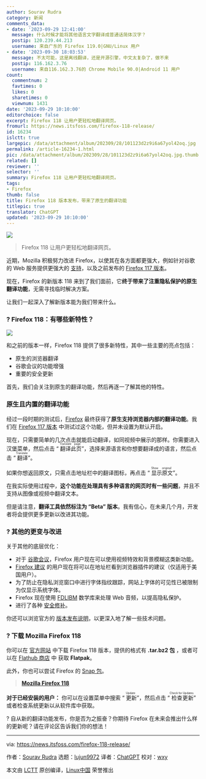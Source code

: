 ```yaml
---
author: Sourav Rudra
category: 新闻
comments_data:
- date: '2023-09-29 12:41:00'
  message: 什么时候才能将其他语言文字翻译成普通话简体汉字？
  postip: 120.239.44.213
  username: 来自广东的 Firefox 119.0|GNU/Linux 用户
- date: '2023-09-30 18:03:53'
  message: 不太可能，这是离线翻译，还是开源引擎，中文太复杂了，做不来
  postip: 116.162.3.76
  username: 来自116.162.3.76的 Chrome Mobile 90.0|Android 11 用户
count:
  commentnum: 2
  favtimes: 0
  likes: 0
  sharetimes: 0
  viewnum: 1431
date: '2023-09-29 10:10:00'
editorchoice: false
excerpt: Firefox 118 让用户更轻松地翻译网页。
fromurl: https://news.itsfoss.com/firefox-118-release/
id: 16234
islctt: true
largepic: /data/attachment/album/202309/28/101123d2z9i6a67yol42oq.jpg
permalink: /article-16234-1.html
pic: /data/attachment/album/202309/28/101123d2z9i6a67yol42oq.jpg.thumb.jpg
related: []
reviewer: ''
selector: ''
summary: Firefox 118 让用户更轻松地翻译网页。
tags:
- Firefox
thumb: false
title: Firefox 118 版本发布，带来了原生的翻译功能
titlepic: true
translator: ChatGPT
updated: '2023-09-29 10:10:00'
---
```


![](/data/attachment/album/202309/28/101123d2z9i6a67yol42oq.jpg)



> 
> Firefox 118 让用户更轻松地翻译网页。
> 
> 
> 


近期，Mozilla 积极努力改进 Firefox，以使其在各方面都更强大，例如针对谷歌的 Web 服务提供更强大的 [支持](https://news.itsfoss.com/mozilla-firefox-progress/)，以及之前发布的 [Firefox 117 版本](https://news.itsfoss.com/firefox-117-release/)。


现在，Firefox 的新版本 118 来到了我们面前，它**终于带来了注重隐私保护的原生翻译功能**，无需寻找临时解决方案。


让我们一起深入了解新版本能为我们带来什么。


### ? Firefox 118：有哪些新特性？


![](/data/attachment/album/202309/28/101216haw4zwzbi5n2j5la.png)


和之前的版本一样，Firefox 118 提供了很多新特性，其中一些主要的亮点包括：


* 原生的浏览器翻译
* 谷歌会议的功能增强
* 重要的安全更新


首先，我们会关注到原生的翻译功能，然后再逐一了解其他的特性。


### 原生且内置的翻译功能


经过一段时期的测试后，[Firefox](https://www.mozilla.org/en-US/firefox/new/) 最终获得了**原生支持浏览器内部的翻译功能**。我们在 [Firefox 117 版本](https://news.itsfoss.com/firefox-117-release/) 中测试过这个功能，但并未设置为默认开启。


现在，只需要简单的几次点击就能启动翻译，如同视频中展示的那样。你需要进入汉堡菜单，然后点击 “<ruby> 翻译此页 <rt>  Translate page </rt></ruby>”，选择来源语言和你想要翻译成的语言，然后点击 “<ruby> 翻译 <rt>  Translate </rt></ruby>”。


如果你想返回原文，只需点击地址栏中的翻译图标，再点击 “<ruby> 显示原文 <rt>  Show original </rt></ruby>”。


在我实际使用过程中，**这个功能在处理具有多种语言的网页时有一些问题**，并且不支持从图像或视频中翻译文本。


但是请注意，**翻译工具依然标注为 “Beta” 版本**。我有信心，在未来几个月，开发者将会提供更多更新以改进其功能。


### ?️ 其他的更变与改进


关于其他的底层优化：


* 对于 [谷歌会议](https://apps.google.com/meet/)，Firefox 用户现在可以使用视频特效和背景模糊这类新功能。
* [Firefox 建议](https://blog.mozilla.org/en/products/firefox/firefox-news/firefox-suggest/) 的用户现在将可以在地址栏看到浏览器插件的建议（仅适用于美国用户）。
* 为了防止在隐私浏览窗口中进行字体指纹跟踪，网站上字体的可见性已被限制为仅显示系统字体。
* Firefox 现在使用 [FDLIBM](https://www.netlib.org/fdlibm/readme) 数学库来处理 Web 音频，以提高隐私保护。
* 进行了各种 [安全修补](https://www.mozilla.org/en-US/security/advisories/mfsa2023-41/)。


你还可以浏览官方的 [版本发布说明](https://www.mozilla.org/en-US/firefox/118.0/releasenotes/)，以更深入地了解一些技术问题。


### ? 下载 Mozilla Firefox 118


你可以在 [官方网站](https://www.mozilla.org/firefox/download/) 中下载 Firefox 118 版本，提供的格式有 **.tar.bz2 包** ，或者可以在 [Flathub 商店](https://flathub.org/apps/org.mozilla.firefox) 中 获取 **Flatpak**。


此外，你也可以尝试 Firefox 的 [Snap 包](https://snapcraft.io/firefox)。



> 
> **[Mozilla Firefox 118](https://www.mozilla.org/firefox/download/)**
> 
> 
> 


**对于已经安装的用户：** 你可以在设置菜单中搜索 “<ruby> 更新 <rt>  Update </rt></ruby>”，然后点击 “<ruby> 检查更新 <rt>  Check for Updates </rt></ruby>” 或者检查系统更新以从软件库中获取。


? 自从新的翻译功能发布，你是否为之振奋？你期待 Firefox 在未来会推出什么样的更新呢？请在评论区告诉我们你的想法！




---


via: <https://news.itsfoss.com/firefox-118-release/>


作者：[Sourav Rudra](https://news.itsfoss.com/author/sourav/) 选题：[lujun9972](https://github.com/lujun9972) 译者：[ChatGPT](https://linux.cn/lctt/ChatGPT) 校对：[wxy](https://github.com/wxy)


本文由 [LCTT](https://github.com/LCTT/TranslateProject) 原创编译，[Linux中国](https://linux.cn/) 荣誉推出